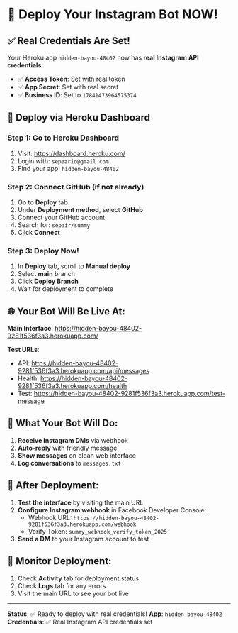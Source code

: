# 🚀 Deploy Your Instagram Bot NOW!

## ✅ Real Credentials Are Set!

Your Heroku app `hidden-bayou-48402` now has **real Instagram API credentials**:
- ✅ **Access Token**: Set with real token
- ✅ **App Secret**: Set with real secret  
- ✅ **Business ID**: Set to `17841473964575374`

## 🚀 Deploy via Heroku Dashboard

### Step 1: Go to Heroku Dashboard
1. Visit: https://dashboard.heroku.com/
2. Login with: `sepeario@gmail.com`
3. Find your app: `hidden-bayou-48402`

### Step 2: Connect GitHub (if not already)
1. Go to **Deploy** tab
2. Under **Deployment method**, select **GitHub**
3. Connect your GitHub account
4. Search for: `sepair/summy`
5. Click **Connect**

### Step 3: Deploy Now!
1. In **Deploy** tab, scroll to **Manual deploy**
2. Select **main** branch
3. Click **Deploy Branch**
4. Wait for deployment to complete

## 🌐 Your Bot Will Be Live At:

**Main Interface**: https://hidden-bayou-48402-9281f536f3a3.herokuapp.com/

**Test URLs**:
- API: https://hidden-bayou-48402-9281f536f3a3.herokuapp.com/api/messages
- Health: https://hidden-bayou-48402-9281f536f3a3.herokuapp.com/health
- Test: https://hidden-bayou-48402-9281f536f3a3.herokuapp.com/test-message

## 🎯 What Your Bot Will Do:

1. **Receive Instagram DMs** via webhook
2. **Auto-reply** with friendly message
3. **Show messages** on clean web interface
4. **Log conversations** to `messages.txt`

## 📱 After Deployment:

1. **Test the interface** by visiting the main URL
2. **Configure Instagram webhook** in Facebook Developer Console:
   - Webhook URL: `https://hidden-bayou-48402-9281f536f3a3.herokuapp.com/webhook`
   - Verify Token: `summy_webhook_verify_token_2025`
3. **Send a DM** to your Instagram account to test

## 🔧 Monitor Deployment:

1. Check **Activity** tab for deployment status
2. Check **Logs** tab for any errors
3. Visit the main URL to see your bot live

---

**Status**: ✅ Ready to deploy with real credentials!
**App**: `hidden-bayou-48402`
**Credentials**: ✅ Real Instagram API credentials set 